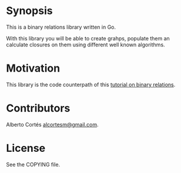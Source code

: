 # Synopsis

This is a binary relations library written in Go.

With this library you will be able to create grahps, populate them an calculate
closures on them using different well known algorithms.

# Motivation

This library is the code counterpath of this [tutorial on binary relations](https://github.com/alcortesm/binary-relations).

# Contributors

Alberto Cortés <alcortesm@gmail.com>.

# License

See the COPYING file.
